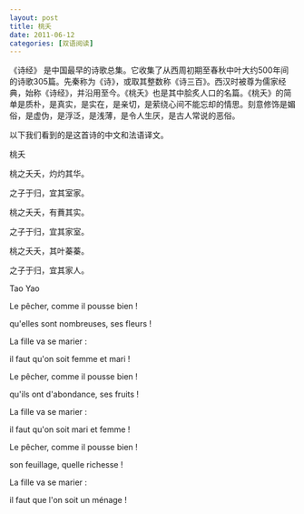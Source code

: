 ```yaml
---
layout: post
title: 桃夭
date: 2011-06-12
categories: [双语阅读]  
---
```


《诗经》 是中国最早的诗歌总集。它收集了从西周初期至春秋中叶大约500年间的诗歌305篇。先秦称为《诗》，或取其整数称《诗三百》。西汉时被尊为儒家经典，始称《诗经》，并沿用至今。《桃夭》也是其中脍炙人口的名篇。《桃夭》的简单是质朴，是真实，是实在，是亲切，是萦绕心间不能忘却的情思。刻意修饰是媚俗，是虚伪，是浮泛，是浅薄，是令人生厌，是古人常说的恶俗。

以下我们看到的是这首诗的中文和法语译文。





桃夭

桃之夭夭，灼灼其华。

之子于归，宜其室家。

桃之夭夭，有蕡其实。

之子于归，宜其家室。

桃之夭夭，其叶蓁蓁。

之子于归，宜其家人。



Tao Yao

Le pêcher, comme il pousse bien !

qu'elles sont nombreuses, ses fleurs !

La fille va se marier :

il faut qu'on soit femme et mari !

Le pêcher, comme il pousse bien !

qu'ils ont d'abondance, ses fruits !

La fille va se marier :

il faut qu'on soit mari et femme !

Le pêcher, comme il pousse bien !

son feuillage, quelle richesse !

La fille va se marier :

il faut que l'on soit un ménage !

